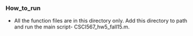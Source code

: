 ### How_to_run
- All the function files are in this directory only. Add this directory to path and run the main script- CSCI567_hw5_fall15.m.